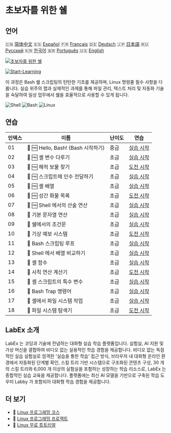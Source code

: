 # 초보자를 위한 쉘

## 언어

🇨🇳 [简体中文](README_zh.md) 🇪🇸 [Español](README_es.md) 🇫🇷 [Français](README_fr.md) 🇩🇪 [Deutsch](README_de.md) 🇯🇵 [日本語](README_ja.md) 🇷🇺 [Русский](README_ru.md) 🇰🇷 [한국어](README_ko.md) 🇧🇷 [Português](README_pt.md) 🇺🇸 [English](README.md) 

[![초보자를 위한 쉘](https://cover-creator.labex.io/shell-for-beginners.png?lang=ko)](https://labex.io/ko/courses/shell-for-beginners)

[![Start-Learning](https://img.shields.io/badge/Start-Learning-whitesmoke?style=for-the-badge)](https://labex.io/ko/courses/shell-for-beginners)

이 과정은 Bash 쉘 스크립팅의 탄탄한 기초를 제공하며, Linux 명령줄 필수 사항을 다룹니다. 실습 위주의 랩과 실제적인 과제를 통해 파일 관리, 텍스트 처리 및 자동화 기술을 숙달하여 일상 업무에서 쉘을 효율적으로 사용할 수 있게 됩니다.

![Shell](https://img.shields.io/badge/Shell-whitesmoke?style=for-the-badge&logo=shell)
![Bash](https://img.shields.io/badge/Bash-whitesmoke?style=for-the-badge&logo=bash)
![Linux](https://img.shields.io/badge/Linux-whitesmoke?style=for-the-badge&logo=linux)


## 연습

|   인덱스 | 이름                               | 난이도   | 연습                                                                                                               |
|----------|------------------------------------|----------|--------------------------------------------------------------------------------------------------------------------|
|       01 | 📖 🆓 Hello, Bash! (Bash 시작하기) | 중급     | <a target='_blank' href='https://labex.io/ko/tutorials/linux-hello-bash-388809'>실습 시작</a>                      |
|       02 | 📖 🆓 셸 변수 다루기               | 초급     | <a target='_blank' href='https://labex.io/ko/tutorials/shell-working-with-shell-variables-388810'>실습 시작</a>    |
|       03 | 🎯 🆓 해적 보물 찾기               | 초급     | <a target='_blank' href='https://labex.io/ko/tutorials/shell-finding-the-pirate-s-treasure-388807'>도전 시작</a>   |
|       04 | 📖 🆓 스크립트에 인수 전달하기     | 초급     | <a target='_blank' href='https://labex.io/ko/tutorials/shell-passing-arguments-to-the-script-388811'>실습 시작</a> |
|       05 | 📖 🆓 셸 배열                      | 초급     | <a target='_blank' href='https://labex.io/ko/tutorials/shell-shell-arrays-388812'>실습 시작</a>                    |
|       06 | 🎯 🆓 성간 화물 목록               | 초급     | <a target='_blank' href='https://labex.io/ko/tutorials/shell-interstellar-cargo-manifest-388869'>도전 시작</a>     |
|       07 | 📖 🆓 Shell 에서의 산술 연산       | 초급     | <a target='_blank' href='https://labex.io/ko/tutorials/shell-arithmetic-operations-in-shell-388813'>실습 시작</a>  |
|       08 | 📖  기본 문자열 연산               | 초급     | <a target='_blank' href='https://labex.io/ko/tutorials/shell-basic-string-operations-388814'>실습 시작</a>         |
|       09 | 📖  쉘에서의 조건문                | 초급     | <a target='_blank' href='https://labex.io/ko/tutorials/linux-conditional-statements-in-shell-388815'>실습 시작</a> |
|       10 | 🎯  기상 예보 시스템               | 초급     | <a target='_blank' href='https://labex.io/ko/tutorials/shell-weather-advisory-system-388885'>도전 시작</a>         |
|       11 | 📖  Bash 스크립팅 루프             | 초급     | <a target='_blank' href='https://labex.io/ko/tutorials/shell-bash-scripting-loops-388816'>실습 시작</a>            |
|       12 | 📖  Shell 에서 배열 비교하기       | 초급     | <a target='_blank' href='https://labex.io/ko/tutorials/shell-comparing-arrays-in-shell-388817'>실습 시작</a>       |
|       13 | 📖  셸 함수                        | 초급     | <a target='_blank' href='https://labex.io/ko/tutorials/shell-shell-functions-388818'>실습 시작</a>                 |
|       14 | 🎯  사칙 연산 계산기               | 초급     | <a target='_blank' href='https://labex.io/ko/tutorials/shell-four-function-calculator-388893'>도전 시작</a>        |
|       15 | 📖  셸 스크립트의 특수 변수        | 초급     | <a target='_blank' href='https://labex.io/ko/tutorials/shell-special-variables-in-shell-388819'>실습 시작</a>      |
|       16 | 📖  Bash Trap 명령어               | 초급     | <a target='_blank' href='https://labex.io/ko/tutorials/linux-bash-trap-command-388820'>실습 시작</a>               |
|       17 | 📖  셸에서 파일 시스템 작업        | 초급     | <a target='_blank' href='https://labex.io/ko/tutorials/shell-file-system-operations-in-shell-388821'>실습 시작</a> |
|       18 | 🎯  파일 시스템 탐색기             | 초급     | <a target='_blank' href='https://labex.io/ko/tutorials/shell-file-system-explorer-388898'>도전 시작</a>            |

## LabEx 소개

LabEx 는 코딩과 기술에 전념하는 대화형 실습 학습 플랫폼입니다. 실험실, AI 지원 및 가상 머신을 결합하여 비디오 없는 실용적인 학습 경험을 제공합니다. 비디오 없는 독점적인 실습 실험실로 엄격한 '실습을 통한 학습' 접근 방식, 브라우저 내 대화형 온라인 환경에서 자동화된 단계별 확인, 스킬 트리 기반 시스템으로 구조화된 콘텐츠 구성, 30 개의 스킬 트리와 6,000 개 이상의 실험실을 포함하는 성장하는 학습 리소스로, LabEx 는 종합적인 실습 교육을 제공합니다. 플랫폼에는 최신 AI 모델을 기반으로 구축된 학습 도우미 Labby 가 포함되어 대화형 학습 경험을 제공합니다.

## 더 보기

- 🔗 [Linux 프로그래밍 코스](https://github.com/labex-labs/awesome-programming-courses)
- 🔗 [Linux 프로그래밍 프로젝트](https://github.com/labex-labs/awesome-programming-projects)
- 🔗 [Linux 무료 튜토리얼](https://github.com/labex-labs/linux-free-tutorials)


